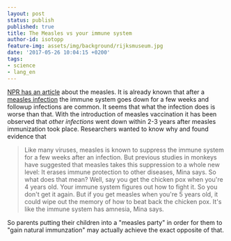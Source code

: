 ```yaml
---
layout: post
status: publish
published: true
title: The Measles vs your immune system
author-id: isotopp
feature-img: assets/img/background/rijksmuseum.jpg
date: '2017-05-26 10:04:15 +0200'
tags:
- science
- lang_en
---
```

[NPR has an article](http://www.npr.org/sections/goatsandsoda/2015/05/07/404963436/scientists-crack-a-50-year-old-mystery-about-the-measles-vaccine)
about the measles. It is already known that after a 
[measles infection](https://en.wikipedia.org/wiki/Measles) the immune system goes
down for a few weeks and followup infections are common. It seems that what
the infection does is worse than that. With the introduction of measles
vaccination it has been observed that _other infections_ went down within
2-3 years after measles immunization took place. Researchers wanted to know
why and found evidence that

> Like many viruses, measles is known to suppress the immune system for a
> few weeks after an infection. But previous studies in monkeys have
> suggested that measles takes this suppression to a whole new level: It
> erases immune protection to other diseases, Mina says. So what does that
> mean? Well, say you get the chicken pox when you're 4 years old. Your
> immune system figures out how to fight it. So you don't get it again. But
> if you get measles when you're 5 years old, it could wipe out the memory
> of how to beat back the chicken pox. It's like the immune system has
> amnesia, Mina says.

So parents putting their children into a "measles party" in order for them
to "gain natural immunzation" may actually achieve the exact opposite of
that.
